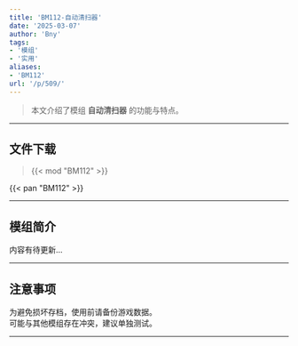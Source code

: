 ```yaml
---
title: 'BM112-自动清扫器'
date: '2025-03-07'
author: 'Bny'
tags:
- '模组'
- '实用'
aliases:
- 'BM112'
url: '/p/509/'
---
```


> 本文介绍了模组 **自动清扫器** 的功能与特点。

---

## 文件下载  

> {{< mod "BM112" >}}  

{{< pan "BM112" >}}  

---

## 模组简介

>  
内容有待更新...  

---

## 注意事项

>  
为避免损坏存档，使用前请备份游戏数据。  
可能与其他模组存在冲突，建议单独测试。  

---

